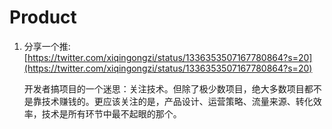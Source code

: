 # Product

1. 分享一个推: [https://twitter.com/xiqingongzi/status/1336353507167780864?s=20](https://twitter.com/xiqingongzi/status/1336353507167780864?s=20)

   开发者搞项目的一个迷思：关注技术。但除了极少数项目，绝大多数项目都不是靠技术赚钱的。更应该关注的是，产品设计、运营策略、流量来源、转化效率，技术是所有环节中最不起眼的那个。

